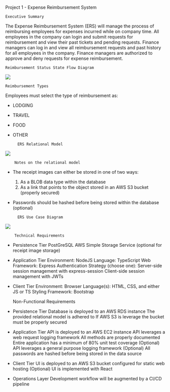 Project 1 - Expense Reimbursement System

	Executive Summary

The Expense Reimbursement System (ERS) will manage the process of reimbursing employees for expenses incurred while on company time. All employees in the company can login and submit requests for reimbursement and view their past tickets and pending requests. Finance managers can log in and view all reimbursement requests and past history for all employees in the company. Finance managers are authorized to approve and deny requests for expense reimbursement.



	Reimbursement Status State Flow Diagram

![](src/static/images/p1_reimbursment_status_state_flow_diagram.png)


	Reimbursement Types

Employees must select the type of reimbursement as: 

- LODGING
- TRAVEL
- FOOD
- OTHER

		ERS Relational Model

![](src/static/images/p1_ers_relational_model.png)


		Notes on the relational model

- The receipt images can either be stored in one of two ways:

    1. As a BLOB data type within the database
    2. As a link that points to the object stored in an AWS S3 bucket (properly secured)

- Passwords should be hashed before being stored within the database (optional)


		ERS Use Case Diagram

![](src/static/images/p1_ers_use_case_diagram.png)


		Technical Requirements

- Persistence Tier
	PostGreSQL
	AWS Simple Storage Service (optional for receipt image storage)

- Application Tier
	Environment: NodeJS
	Language: TypeScript
	Web Framework: Express
	Authentication Strategy (choose one): 
	Server-side session management with express-session
	Client-side session management with JWTs

- Client Tier
	Environment: Browser
	Language(s): HTML, CSS, and either JS or TS
	Styling Framework: Bootstrap



	Non-Functional Requirements

- Persistence Tier
	Database is deployed to an AWS RDS instance
	The provided relational model is adhered to
	If AWS S3 is leverage the bucket must be properly secured

- Application Tier
	API is deployed to an AWS EC2 instance
	API leverages a web request logging framework
	All methods are properly documented
	Entire application has a minimum of 80% unit test coverage
	(Optional) API leverages a general purpose logging framework
	(Optional) All passwords are hashed before being stored in the data source

- Client Tier
	UI is deployed to an AWS S3 bucket configured for static web hosting
(Optional) UI is implemented with React

- Operations Layer
	Development workflow will be augmented by a CI/CD pipeline
